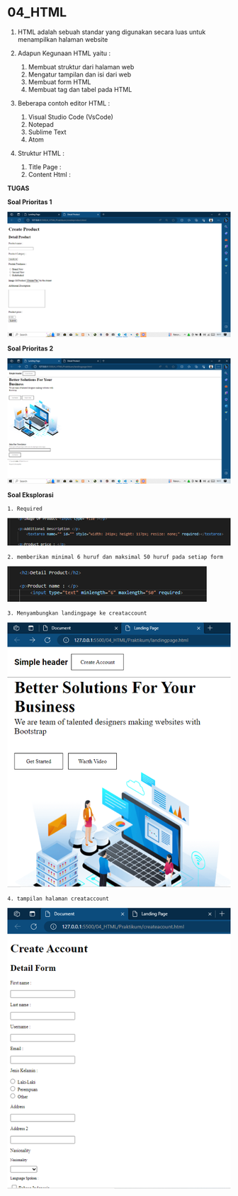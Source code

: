 **<h1>04_HTML</h1>**

1. HTML adalah sebuah standar yang digunakan secara luas untuk menampilkan halaman website

2. Adapun Kegunaan HTML yaitu :
    1. Membuat struktur dari halaman web
    2. Mengatur tampilan dan isi dari web
    3. Membuat form HTML
    4. Membuat tag dan tabel pada HTML

3. Beberapa contoh editor HTML :
    1. Visual Studio Code (VsCode)
    2. Notepad
    3. Sublime Text
    4. Atom

4. Struktur HTML :
    1. Title Page : <head>
    2. Content Html : <body>

**TUGAS**

**Soal Prioritas 1**

![Soal prioritas 1](https://github.com/julydsp/React_July-Dwi-Saputra/blob/develop/04_HTML/screenshot/Screenshot%20(349).png?row=true)

**Soal Prioritas 2**

![Soal prioritas 1](https://github.com/julydsp/React_July-Dwi-Saputra/blob/develop/04_HTML/screenshot/Screenshot%20(348).png?row=true)

**Soal Eksplorasi**

    1. Required

![Soal prioritas 1](https://github.com/julydsp/React_July-Dwi-Saputra/blob/develop/04_HTML/screenshot/Screenshot%20(352).png?row=true)

    2. memberikan minimal 6 huruf dan maksimal 50 huruf pada setiap form 

![Soal prioritas 1](https://github.com/julydsp/React_July-Dwi-Saputra/blob/develop/04_HTML/screenshot/Screenshot%20(351).png?row=true)

    3. Menyambungkan landingpage ke creataccount

![Soal prioritas 1](https://github.com/julydsp/React_July-Dwi-Saputra/blob/develop/04_HTML/screenshot/Screenshot%20(354).png?row=true)

    4. tampilan halaman creataccount

![Soal prioritas 1](https://github.com/julydsp/React_July-Dwi-Saputra/blob/develop/04_HTML/screenshot/Screenshot%20(355).png?row=true)




